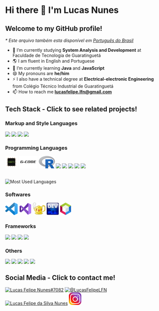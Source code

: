 # Hi there 👋 I'm Lucas Nunes
## Welcome to my GitHub profile!
_* Este arquivo também esta disponível em [Português do Brasil](README.pt-br.md)_
- :book: I’m currently studying **System Analysis and Development** at Faculdade de Tecnologia de Guaratinguetá
- 🌎 I am fluent in English and Portuguese
- 🌱 I’m currently learning **Java** and **JavaScript**
- 😄 My pronouns are **he/him**
- ⚡ I also have a technical degree at **Electrical-electronic Engineering** from Colégio Técnico Industrial de Guaratinguetá
- 📫 How to reach me **[lucasfelipe.lfn@gmail.com](mailto:lucasfelipe.lfn@gmail.com)**
## Tech Stack - Click to see related projects!
### Markup and Style Languages
<html>
    <a href="https://github.com/search?q=user%3ALucasFelipeNunes+language%3Ahtml"><img src="https://cdn.jsdelivr.net/gh/devicons/devicon/icons/html5/html5-original.svg" height="40"></a>
    <a href="https://github.com/search?q=user%3ALucasFelipeNunes+language%3Acss"><img src="https://cdn.jsdelivr.net/gh/devicons/devicon/icons/css3/css3-original.svg" height="40"></a>
    <a href="https://github.com/search?q=user%3ALucasFelipeNunes+language%3Atex"><img src="https://cdn.jsdelivr.net/gh/devicons/devicon/icons/latex/latex-original.svg" height="40"></a>
    <a href="https://github.com/search?l=&q=user%3ALucasFelipeNunes+language%3AMarkdown&type=code"><img src="https://cdn.jsdelivr.net/gh/devicons/devicon/icons/markdown/markdown-original.svg" height="40"></a>
</html>

### Programming Languages

<html>
    <a href="https://github.com/search?q=user%3ALucasFelipeNunes+language%3Aassembly"><img src="img/assembly.png" height="40"></a>
    <a href="https://github.com/search?q=user%3ALucasFelipeNunes+language%3Ag-code"><img src="img/g-code.png" height="40"></a>
    <a href="https://github.com/search?q=user%3ALucasFelipeNunes+language%3AR"><img src="img/r-language.png" height="40"></a>
    <a href="https://github.com/search?q=user%3ALucasFelipeNunes+language%3Ac"><img src="https://cdn.jsdelivr.net/gh/devicons/devicon/icons/c/c-original.svg" height="40"></a>
    <a href="https://github.com/search?q=user%3ALucasFelipeNunes+language%3Acpp"><img src="https://cdn.jsdelivr.net/gh/devicons/devicon/icons/cplusplus/cplusplus-original.svg" height="40"></a>
    <a href="https://github.com/search?q=user%3ALucasFelipeNunes+language%3Ac%23"><img src="https://cdn.jsdelivr.net/gh/devicons/devicon/icons/csharp/csharp-original.svg" height="40"></a>
    <a href="https://github.com/search?q=user%3ALucasFelipeNunes+language%3Ajava"><img src="https://cdn.jsdelivr.net/gh/devicons/devicon/icons/java/java-original.svg" height="40"></a>
    <a href="https://github.com/search?q=user%3ALucasFelipeNunes+language%3Ajavascript"><img src="https://cdn.jsdelivr.net/gh/devicons/devicon/icons/javascript/javascript-original.svg" height="40"></a> <br> <br>
</html>

![Most Used Languages](https://github-readme-stats.vercel.app/api/top-langs?username=LucasFelipeNunes&show_icons=true&locale=en&layout=compact&langs_count=10)

### Softwares

<html>
    <a href="https://github.com/search?q=user%3ALucasFelipeNunes+topic%3Avscode"><img src="img/vs-code.png" alt="Visual Studio Code" height="40"/></a>
    <a href="https://github.com/search?q=user%3ALucasFelipeNunes+topic%3Avisual-studio"><img src="img/visual-studio.png" alt="Visual Studio" height="40"/></a>
    <a href="https://github.com/search?q=user%3ALucasFelipeNunes+topic%3Ageany"><img src="img/geany.png" alt="Geany" height="40"/></a>
    <a href="https://github.com/search?q=user%3ALucasFelipeNunes+topic%3Adev-cpp"><img src="img/dev-cpp.png" alt="Dev-C++" height="40"/></a>
    <a href="https://github.com/search?q=user%3ALucasFelipeNunes+topic%3Anetbeans"><img src="img/netbeans.png" alt="Dev-C++" height="40"/></a>
</html>

### Frameworks

<html>
    <a href="https://github.com/search?q=user%3aLucasFelipeNunes+topic%3Areact"><img src="https://cdn.jsdelivr.net/gh/devicons/devicon/icons/react/react-original.svg" height="40"></a>
    <a href="https://github.com/search?q=user%3aLucasFelipeNunes+topic%3Anextjs"><img src="https://cdn.jsdelivr.net/gh/devicons/devicon/icons/nextjs/nextjs-original.svg" height="40"></a>
    <a href="https://github.com/search?q=user%3ALucasFelipeNunes+topic%3Abootstrap+fork%3Atrue+fork%3Atrue"><img src="https://cdn.jsdelivr.net/gh/devicons/devicon/icons/bootstrap/bootstrap-original.svg" height="40"></a>
    <a href="https://github.com/search?q=user%3ALucasFelipeNunes+topic%3Atailwind+fork%3Atrue+fork%3Atrue"><img src="https://cdn.jsdelivr.net/gh/devicons/devicon/icons/tailwindcss/tailwindcss-original.svg" height="40"></a>
</html>

### Others

<html>
    <a href="https://github.com/search?q=user%3aLucasFelipeNunes+topic%3Auml+fork%3Atrue"><img src="https://cdn.jsdelivr.net/gh/devicons/devicon@latest/icons/unifiedmodelinglanguage/unifiedmodelinglanguage-original.svg" height="40"></a>
    <a href="https://github.com/search?q=user%3aLucasFelipeNunes+topic%3Anode-js+fork%3Atrue"><img src="https://cdn.jsdelivr.net/gh/devicons/devicon/icons/nodejs/nodejs-original.svg" height="40"></a>
    <a href="https://github.com/search?q=user%3ALucasFelipeNunes+topic%3Aarduino+fork%3Atrue+fork%3Atrue"><img src="https://cdn.jsdelivr.net/gh/devicons/devicon/icons/arduino/arduino-original.svg" height="40"></a>
    <a href="https://github.com/search?q=user%3ALucasFelipeNunes+topic%3Agit+fork%3Atrue+fork%3Atrue"><img src="https://cdn.jsdelivr.net/gh/devicons/devicon/icons/git/git-original.svg" height="40"></a>
    <a href="https://github.com/search?q=user%3ALucasFelipeNunes+topic%3Agithub+fork%3Atrue+fork%3Atrue"><img src="https://cdn.jsdelivr.net/gh/devicons/devicon/icons/github/github-original.svg" height="40"></a>
</html>

## Social Media - Click to contact me!

<html>
    <a href="https://discordapp.com/users/696739208756330606"><img src="https://raw.githubusercontent.com/rahuldkjain/github-profile-readme-generator/master/src/images/icons/Social/discord.svg" alt="Lucas Felipe Nunes#7082" height="40"></a>
    <a href="https://twitter.com/LucasFelipeLFN?t=mYn7DYh7Wqjsw8fIQIkZ2g&s=09"><img src="https://raw.githubusercontent.com/rahuldkjain/github-profile-readme-generator/master/src/images/icons/Social/twitter.svg" alt="@LucasFelipeLFN" height="40"></a>
    <a href="https://www.linkedin.com/in/lucasfelipedasilvanunes"><img src="https://raw.githubusercontent.com/rahuldkjain/github-profile-readme-generator/master/src/images/icons/Social/linked-in-alt.svg" alt="Lucas Felipe da Silva Nunes" height="40"></a>
    <a href="https://instagram.com/lucas.felipe.nunes"><img src="img/instagram.png" alt="lucas.felipe.nunes" height="40"></a>
</html>
